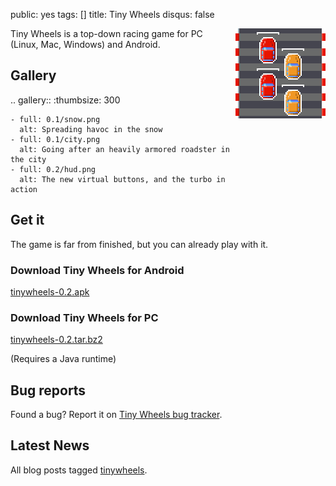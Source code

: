 public: yes
tags: []
title: Tiny Wheels
disqus: false

<div style="float: right; margin-left: 6px"><img src="icon.png"></div>

Tiny Wheels is a top-down racing game for PC (Linux, Mac, Windows) and Android.

## Gallery

.. gallery::
    :thumbsize: 300

    - full: 0.1/snow.png
      alt: Spreading havoc in the snow
    - full: 0.1/city.png
      alt: Going after an heavily armored roadster in the city
    - full: 0.2/hud.png
      alt: The new virtual buttons, and the turbo in action

## Get it

The game is far from finished, but you can already play with it.

### Download Tiny Wheels for Android

<a href="/storage/tinywheels/tinywheels-0.2.apk" class="dl-button">tinywheels-0.2.apk</a>

### Download Tiny Wheels for PC

<a href="/storage/tinywheels/tinywheels-0.2.tar.bz2" class="dl-button">tinywheels-0.2.tar.bz2</a>

(Requires a Java runtime)

## Bug reports

Found a bug? Report it on [Tiny Wheels bug tracker](http://github.com/agateau/tinywheels/issues).

## Latest News

All blog posts tagged [tinywheels](/tags/tinywheels).
